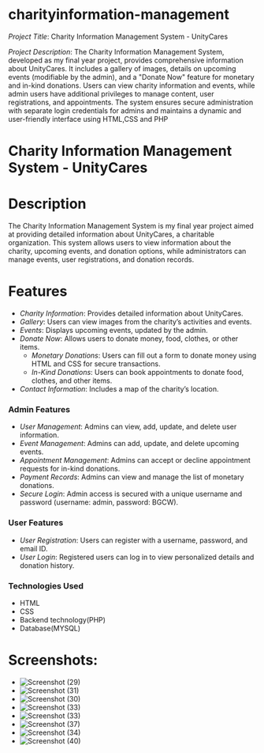 # charityinformation-management
*Project Title*: Charity Information Management System - UnityCares

*Project Description*:
The Charity Information Management System, developed as my final year project, provides comprehensive information about UnityCares. It includes a gallery of images, details on upcoming events (modifiable by the admin), and a "Donate Now" feature for monetary and in-kind donations. Users can view charity information and events, while admin users have additional privileges to manage content, user registrations, and appointments. The system ensures secure administration with separate login credentials for admins and maintains a dynamic and user-friendly interface using HTML,CSS and PHP

# Charity Information Management System - UnityCares

# Description
The Charity Information Management System is my final year project aimed at providing detailed information about UnityCares, a charitable organization. This system allows users to view information about the charity, upcoming events, and donation options, while administrators can manage events, user registrations, and donation records.

# Features
- *Charity Information*: Provides detailed information about UnityCares.
- *Gallery*: Users can view images from the charity’s activities and events.
- *Events*: Displays upcoming events, updated by the admin.
- *Donate Now*: Allows users to donate money, food, clothes, or other items.
  - *Monetary Donations*: Users can fill out a form to donate money using HTML and CSS for secure transactions.
  - *In-Kind Donations*: Users can book appointments to donate food, clothes, and other items.
- *Contact Information*: Includes a map of the charity’s location.

### Admin Features
- *User Management*: Admins can view, add, update, and delete user information.
- *Event Management*: Admins can add, update, and delete upcoming events.
- *Appointment Management*: Admins can accept or decline appointment requests for in-kind donations.
- *Payment Records*: Admins can view and manage the list of monetary donations.
- *Secure Login*: Admin access is secured with a unique username and password (username: admin, password: BGCW).

### User Features
- *User Registration*: Users can register with a username, password, and email ID.
- *User Login*: Registered users can log in to view personalized details and donation history.

### Technologies Used
- HTML
- CSS
- Backend technology(PHP)
- Database(MYSQL)

 # Screenshots:
- ![Screenshot (29)](https://github.com/SashirekhaRanganathan/charityinformation-management/assets/157386972/88db6c19-0c05-4763-b466-d8a445a94c4a)
- ![Screenshot (31)](https://github.com/SashirekhaRanganathan/charityinformation-management/assets/157386972/1d96174d-fd55-424c-8b4a-02b08e5b6b98)
- ![Screenshot (30)](https://github.com/SashirekhaRanganathan/charityinformation-management/assets/157386972/8b184bb4-0924-4593-9105-44c78fc18188)
- ![Screenshot (33)](https://github.com/SashirekhaRanganathan/charityinformation-management/assets/157386972/b9bba04d-2918-4a29-a016-2918523b0eee)
- ![Screenshot (33)](https://github.com/SashirekhaRanganathan/charityinformation-management/assets/157386972/d7c67048-f9e8-4ffc-8170-ded177adad82)
- ![Screenshot (37)](https://github.com/SashirekhaRanganathan/charityinformation-management/assets/157386972/1dc1b0b4-04ee-4754-9e5f-e644e011d154)
- ![Screenshot (34)](https://github.com/SashirekhaRanganathan/charityinformation-management/assets/157386972/d032392e-ec0e-48ab-837a-55d8144c2cd0)
- ![Screenshot (40)](https://github.com/SashirekhaRanganathan/charityinformation-management/assets/157386972/89492f08-4d60-4aa2-a712-5021d309df1f)







